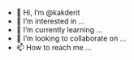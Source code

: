 - 👋 Hi, I’m @kakderit
- 👀 I’m interested in ...
- 🌱 I’m currently learning ...
- 💞️ I’m looking to collaborate on ...
- 📫 How to reach me ...

<!---
kakderit/kakderit is a ✨ special ✨ repository because its `README.md` (this file) appears on your GitHub profile.
You can click the Preview link to take a look at your changes.
--->
